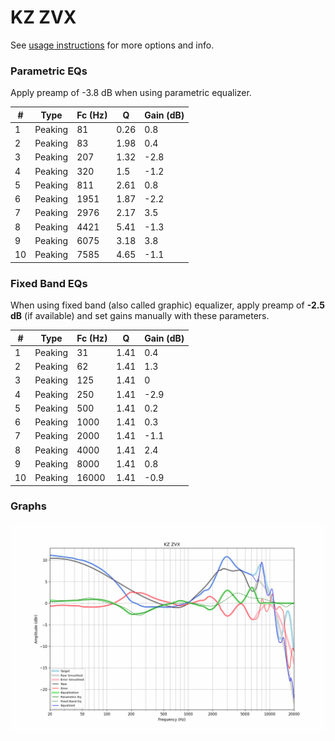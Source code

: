 # KZ ZVX
See [usage instructions](https://github.com/jaakkopasanen/AutoEq#usage) for more options and info.

### Parametric EQs
Apply preamp of -3.8 dB when using parametric equalizer.

|   # | Type    |   Fc (Hz) |    Q |   Gain (dB) |
|-----|---------|-----------|------|-------------|
|   1 | Peaking |        81 | 0.26 |         0.8 |
|   2 | Peaking |        83 | 1.98 |         0.4 |
|   3 | Peaking |       207 | 1.32 |        -2.8 |
|   4 | Peaking |       320 | 1.5  |        -1.2 |
|   5 | Peaking |       811 | 2.61 |         0.8 |
|   6 | Peaking |      1951 | 1.87 |        -2.2 |
|   7 | Peaking |      2976 | 2.17 |         3.5 |
|   8 | Peaking |      4421 | 5.41 |        -1.3 |
|   9 | Peaking |      6075 | 3.18 |         3.8 |
|  10 | Peaking |      7585 | 4.65 |        -1.1 |

### Fixed Band EQs
When using fixed band (also called graphic) equalizer, apply preamp of **-2.5 dB** (if available) and set gains manually with these parameters.

|   # | Type    |   Fc (Hz) |    Q |   Gain (dB) |
|-----|---------|-----------|------|-------------|
|   1 | Peaking |        31 | 1.41 |         0.4 |
|   2 | Peaking |        62 | 1.41 |         1.3 |
|   3 | Peaking |       125 | 1.41 |         0   |
|   4 | Peaking |       250 | 1.41 |        -2.9 |
|   5 | Peaking |       500 | 1.41 |         0.2 |
|   6 | Peaking |      1000 | 1.41 |         0.3 |
|   7 | Peaking |      2000 | 1.41 |        -1.1 |
|   8 | Peaking |      4000 | 1.41 |         2.4 |
|   9 | Peaking |      8000 | 1.41 |         0.8 |
|  10 | Peaking |     16000 | 1.41 |        -0.9 |

### Graphs
![](./KZ%20ZVX.png)
